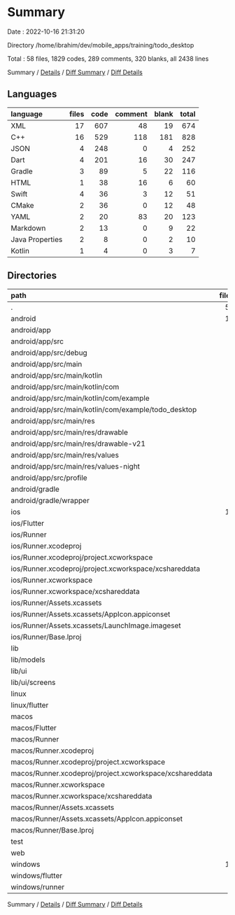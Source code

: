 # Summary

Date : 2022-10-16 21:31:20

Directory /home/ibrahim/dev/mobile_apps/training/todo_desktop

Total : 58 files,  1829 codes, 289 comments, 320 blanks, all 2438 lines

Summary / [Details](details.md) / [Diff Summary](diff.md) / [Diff Details](diff-details.md)

## Languages
| language | files | code | comment | blank | total |
| :--- | ---: | ---: | ---: | ---: | ---: |
| XML | 17 | 607 | 48 | 19 | 674 |
| C++ | 16 | 529 | 118 | 181 | 828 |
| JSON | 4 | 248 | 0 | 4 | 252 |
| Dart | 4 | 201 | 16 | 30 | 247 |
| Gradle | 3 | 89 | 5 | 22 | 116 |
| HTML | 1 | 38 | 16 | 6 | 60 |
| Swift | 4 | 36 | 3 | 12 | 51 |
| CMake | 2 | 36 | 0 | 12 | 48 |
| YAML | 2 | 20 | 83 | 20 | 123 |
| Markdown | 2 | 13 | 0 | 9 | 22 |
| Java Properties | 2 | 8 | 0 | 2 | 10 |
| Kotlin | 1 | 4 | 0 | 3 | 7 |

## Directories
| path | files | code | comment | blank | total |
| :--- | ---: | ---: | ---: | ---: | ---: |
| . | 58 | 1,829 | 289 | 320 | 2,438 |
| android | 13 | 163 | 51 | 36 | 250 |
| android/app | 9 | 120 | 51 | 25 | 196 |
| android/app/src | 8 | 66 | 46 | 12 | 124 |
| android/app/src/debug | 1 | 4 | 4 | 1 | 9 |
| android/app/src/main | 6 | 58 | 38 | 10 | 106 |
| android/app/src/main/kotlin | 1 | 4 | 0 | 3 | 7 |
| android/app/src/main/kotlin/com | 1 | 4 | 0 | 3 | 7 |
| android/app/src/main/kotlin/com/example | 1 | 4 | 0 | 3 | 7 |
| android/app/src/main/kotlin/com/example/todo_desktop | 1 | 4 | 0 | 3 | 7 |
| android/app/src/main/res | 4 | 26 | 32 | 6 | 64 |
| android/app/src/main/res/drawable | 1 | 4 | 7 | 2 | 13 |
| android/app/src/main/res/drawable-v21 | 1 | 4 | 7 | 2 | 13 |
| android/app/src/main/res/values | 1 | 9 | 9 | 1 | 19 |
| android/app/src/main/res/values-night | 1 | 9 | 9 | 1 | 19 |
| android/app/src/profile | 1 | 4 | 4 | 1 | 9 |
| android/gradle | 1 | 5 | 0 | 1 | 6 |
| android/gradle/wrapper | 1 | 5 | 0 | 1 | 6 |
| ios | 11 | 315 | 2 | 13 | 330 |
| ios/Flutter | 1 | 26 | 0 | 1 | 27 |
| ios/Runner | 8 | 273 | 2 | 10 | 285 |
| ios/Runner.xcodeproj | 1 | 8 | 0 | 1 | 9 |
| ios/Runner.xcodeproj/project.xcworkspace | 1 | 8 | 0 | 1 | 9 |
| ios/Runner.xcodeproj/project.xcworkspace/xcshareddata | 1 | 8 | 0 | 1 | 9 |
| ios/Runner.xcworkspace | 1 | 8 | 0 | 1 | 9 |
| ios/Runner.xcworkspace/xcshareddata | 1 | 8 | 0 | 1 | 9 |
| ios/Runner/Assets.xcassets | 3 | 148 | 0 | 4 | 152 |
| ios/Runner/Assets.xcassets/AppIcon.appiconset | 1 | 122 | 0 | 1 | 123 |
| ios/Runner/Assets.xcassets/LaunchImage.imageset | 2 | 26 | 0 | 3 | 29 |
| ios/Runner/Base.lproj | 2 | 61 | 2 | 2 | 65 |
| lib | 3 | 187 | 6 | 23 | 216 |
| lib/models | 1 | 21 | 0 | 5 | 26 |
| lib/ui | 1 | 147 | 5 | 14 | 166 |
| lib/ui/screens | 1 | 147 | 5 | 14 | 166 |
| linux | 6 | 112 | 27 | 44 | 183 |
| linux/flutter | 3 | 26 | 9 | 17 | 52 |
| macos | 8 | 483 | 3 | 15 | 501 |
| macos/Flutter | 1 | 4 | 3 | 4 | 11 |
| macos/Runner | 5 | 463 | 0 | 9 | 472 |
| macos/Runner.xcodeproj | 1 | 8 | 0 | 1 | 9 |
| macos/Runner.xcodeproj/project.xcworkspace | 1 | 8 | 0 | 1 | 9 |
| macos/Runner.xcodeproj/project.xcworkspace/xcshareddata | 1 | 8 | 0 | 1 | 9 |
| macos/Runner.xcworkspace | 1 | 8 | 0 | 1 | 9 |
| macos/Runner.xcworkspace/xcshareddata | 1 | 8 | 0 | 1 | 9 |
| macos/Runner/Assets.xcassets | 1 | 68 | 0 | 1 | 69 |
| macos/Runner/Assets.xcassets/AppIcon.appiconset | 1 | 68 | 0 | 1 | 69 |
| macos/Runner/Base.lproj | 1 | 343 | 0 | 1 | 344 |
| test | 1 | 14 | 10 | 7 | 31 |
| web | 2 | 73 | 16 | 7 | 96 |
| windows | 11 | 452 | 91 | 148 | 691 |
| windows/flutter | 3 | 26 | 9 | 17 | 52 |
| windows/runner | 8 | 426 | 82 | 131 | 639 |

Summary / [Details](details.md) / [Diff Summary](diff.md) / [Diff Details](diff-details.md)